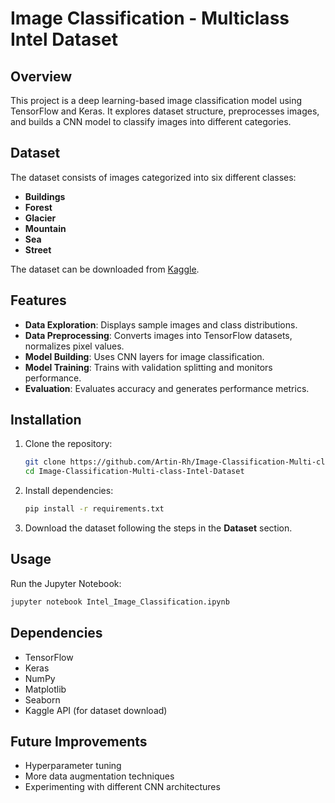 # Image Classification - Multiclass Intel Dataset

## Overview
This project is a deep learning-based image classification model using TensorFlow and Keras. It explores dataset structure, preprocesses images, and builds a CNN model to classify images into different categories.

## Dataset
The dataset consists of images categorized into six different classes:
- **Buildings**
- **Forest**
- **Glacier**
- **Mountain**
- **Sea**
- **Street**

The dataset can be downloaded from [Kaggle](https://www.kaggle.com/datasets/puneet6060/intel-image-classification).

## Features
- **Data Exploration**: Displays sample images and class distributions.
- **Data Preprocessing**: Converts images into TensorFlow datasets, normalizes pixel values.
- **Model Building**: Uses CNN layers for image classification.
- **Model Training**: Trains with validation splitting and monitors performance.
- **Evaluation**: Evaluates accuracy and generates performance metrics.

## Installation
1. Clone the repository:
   ```bash
   git clone https://github.com/Artin-Rh/Image-Classification-Multi-class-Intel-Dataset.git
   cd Image-Classification-Multi-class-Intel-Dataset
   ```
2. Install dependencies:
   ```bash
   pip install -r requirements.txt
   ```
3. Download the dataset following the steps in the **Dataset** section.

## Usage
Run the Jupyter Notebook:
```bash
jupyter notebook Intel_Image_Classification.ipynb
```

## Dependencies
- TensorFlow
- Keras
- NumPy
- Matplotlib
- Seaborn
- Kaggle API (for dataset download)

## Future Improvements
- Hyperparameter tuning
- More data augmentation techniques
- Experimenting with different CNN architectures

